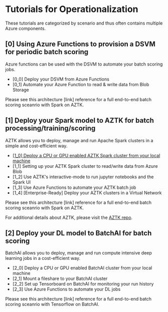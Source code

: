 # Tutorials for Operationalization
These tutorials are categorized by scenario and thus often contains multiple Azure components. 

## [0] Using Azure Functions to provision a DSVM for periodic batch scoring
Azure functions can be used with the DSVM to automate your batch scoring jobs.

- [0_0] Deploy your DSVM from Azure Functions
- [0_1] Automate your Azure Function to read & write data from Blob Storage

Please see this architecture [link] reference for a full end-to-end batch scoring sceanrio with Spark on AZTK.

## [1] Deploy your Spark model to AZTK for batch processing/training/scoring
AZTK allows you to deploy, manage and run Apache Spark clusters in a simple and cost-efficient way.

- [[1_0] Deploy a CPU or GPU enabled AZTK Spark cluster from your local machine](/tutorials_operationalization/1_0.md)
- [1_1] Setting up your AZTK Spark cluster to read/write data from Azure Blob
- [1_2] Use AZTK's interactive-mode to run jupyter notebooks and the Spark UI
- [1_3] Use Azure Functions to automate your AZTK batch job 
- [1_4] [Enterprise-Ready] Deploy your AZTK clusters in a Virtual Network

Please see this architecture [link] reference for a full end-to-end batch scoring sceanrio with Spark on AZTK.

For additional details about AZTK, please visit the [AZTK repo](https://www.github.com/azure/aztk).

## [2] Deploy your DL model to BatchAI for batch scoring
BatchAI allows you to deploy, manage and run compute intensive deep learning jobs in a cost-efficient way.

- [2_0] Deploy a CPU or GPU enabled BatchAI cluster from your local machine
- [2_1] Mount a fileshare to your BatchAI cluster
- [2_2] Set up Tensorboard on BatchAI for monitoring your run history
- [2_3] Use Azure Functions to automate your DL jobs 

Please see this architecture [link] reference for a full end-to-end batch scoring sceanrio with Tensorflow on BatchAI.
